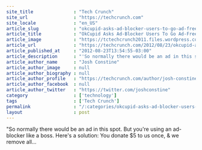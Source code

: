 ```yaml
---
site_title               : "Tech Crunch"
site_url                 : "https://techcrunch.com"
site_locale              : "en_US"
article_slug             : "okcupid-asks-ad-blocker-users-to-go-ad-free-forever-for-s5-with-this-smart-funny-banner"
article_title            : "OkCupid Asks Ad-Blocker Users To Go Ad-Free Forever For $5 With This Smart, Funny Banner"
article_image            : "https://tctechcrunch2011.files.wordpress.com/2012/08/okcupid-adblock.png?w=373&h=298&crop=1"
article_url              : "https://techcrunch.com/2012/08/23/okcupid-ad-blocker/"
article_published_at     : "2012-08-23T13:54:55-03:00"
article_description      : "'So normally there would be an ad in this spot. But you're using an ad-blocker like a boss. Here's a solution: You donate $5 to us once, & we remove all..."
article_author_name      : "Josh Constine"
article_author_image     : null
article_author_biography : null
article_author_profile   : "https://techcrunch.com/author/josh-constine/"
article_author_facebook  : null
article_author_twitter   : "https://twitter.com/joshconstine"
category                 : ['technology']
tags                     : ['Tech Crunch']
permalink                : "/:categories/okcupid-asks-ad-blocker-users-to-go-ad-free-forever-for-s5-with-this-smart-funny-banner/"
layout                   : post
---
```


"So normally there would be an ad in this spot. But you're using an ad-blocker like a boss. Here's a solution: You donate $5 to us once, & we remove all...
